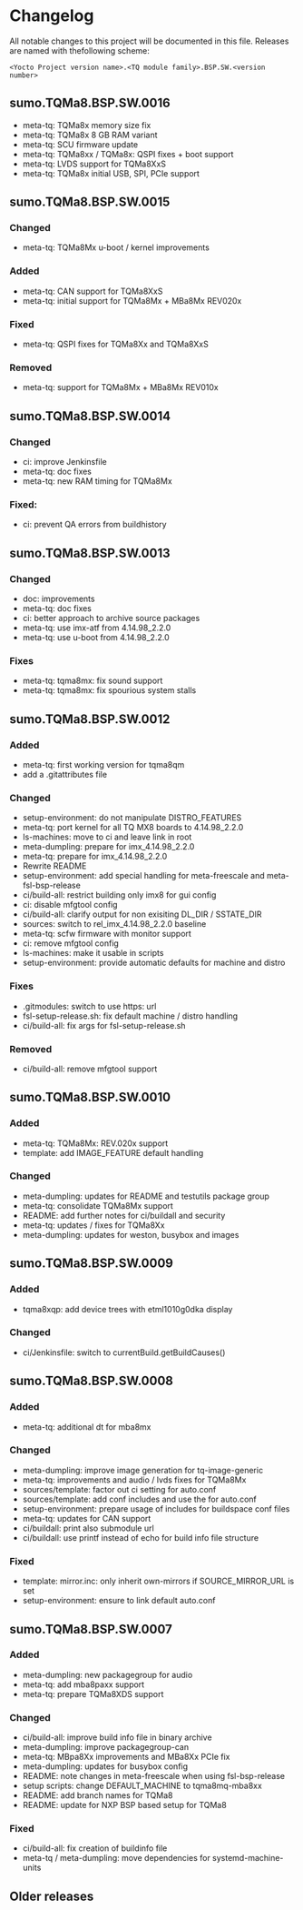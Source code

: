 # Changelog

All notable changes to this project will be documented in this file.
Releases are named with thefollowing scheme:

`<Yocto Project version name>.<TQ module family>.BSP.SW.<version number>`

## sumo.TQMa8.BSP.SW.0016

* meta-tq: TQMa8x memory size fix
* meta-tq: TQMa8x 8 GB RAM variant
* meta-tq: SCU firmware update
* meta-tq: TQMa8xx / TQMa8x: QSPI fixes + boot support
* meta-tq: LVDS support for TQMa8XxS
* meta-tq: TQMa8x initial USB, SPI, PCIe support

## sumo.TQMa8.BSP.SW.0015

### Changed

* meta-tq: TQMa8Mx u-boot / kernel improvements

### Added

* meta-tq: CAN support for TQMa8XxS
* meta-tq: initial support for TQMa8Mx + MBa8Mx REV020x

### Fixed

* meta-tq: QSPI fixes for TQMa8Xx and TQMa8XxS

### Removed

* meta-tq: support for TQMa8Mx + MBa8Mx REV010x

## sumo.TQMa8.BSP.SW.0014

### Changed

* ci: improve Jenkinsfile
* meta-tq: doc fixes
* meta-tq: new RAM timing for TQMa8Mx

### Fixed:

* ci: prevent QA errors from buildhistory

## sumo.TQMa8.BSP.SW.0013

### Changed

* doc: improvements
* meta-tq: doc fixes
* ci: better approach to archive source packages
* meta-tq: use imx-atf from 4.14.98_2.2.0
* meta-tq: use u-boot from 4.14.98_2.2.0

### Fixes

* meta-tq: tqma8mx: fix sound support
* meta-tq: tqma8mx: fix spourious system stalls

## sumo.TQMa8.BSP.SW.0012

### Added

* meta-tq: first working version for tqma8qm
* add a .gitattributes file

### Changed

* setup-environment: do not manipulate DISTRO_FEATURES
* meta-tq: port kernel for all TQ MX8 boards to 4.14.98_2.2.0
* ls-machines: move to ci and leave link in root
* meta-dumpling: prepare for imx_4.14.98_2.2.0
* meta-tq: prepare for imx_4.14.98_2.2.0
* Rewrite README
* setup-environment: add special handling for meta-freescale and meta-fsl-bsp-release
* ci/build-all: restrict building only imx8 for gui config
* ci: disable mfgtool config
* ci/build-all: clarify output for non exisiting DL_DIR / SSTATE_DIR
* sources: switch to rel_imx_4.14.98_2.2.0 baseline
* meta-tq: scfw firmware with monitor support
* ci: remove mfgtool config
* ls-machines: make it usable in scripts
* setup-environment: provide automatic defaults for machine and distro

### Fixes

* .gitmodules: switch to use https: url
* fsl-setup-release.sh: fix default machine / distro handling
* ci/build-all: fix args for fsl-setup-release.sh

### Removed

* ci/build-all: remove mfgtool support

## sumo.TQMa8.BSP.SW.0010

### Added

* meta-tq: TQMa8Mx: REV.020x support
* template: add IMAGE_FEATURE default handling

### Changed

* meta-dumpling: updates for README and testutils package group
* meta-tq: consolidate TQMa8Mx support
* README: add further notes for ci/buildall and security
* meta-tq: updates / fixes for TQMa8Xx
* meta-dumpling: updates for weston, busybox and images

## sumo.TQMa8.BSP.SW.0009

### Added

* tqma8xqp: add device trees with etml1010g0dka display

### Changed

* ci/Jenkinsfile: switch to currentBuild.getBuildCauses()

## sumo.TQMa8.BSP.SW.0008

### Added

* meta-tq: additional dt for mba8mx

### Changed

* meta-dumpling: improve image generation for tq-image-generic
* meta-tq: improvements and audio / lvds fixes for TQMa8Mx
* sources/template: factor out ci setting for auto.conf
* sources/template: add conf includes and use the for auto.conf
* setup-environment: prepare usage of includes for buildspace conf files
* meta-tq: updates for CAN support
* ci/buildall: print also submodule url
* ci/buildall: use printf instead of echo for build info file structure

### Fixed

* template: mirror.inc: only inherit own-mirrors if SOURCE_MIRROR_URL is set
* setup-environment: ensure to link default auto.conf

## sumo.TQMa8.BSP.SW.0007

### Added

* meta-dumpling: new packagegroup for audio
* meta-tq: add mba8paxx support
* meta-tq: prepare TQMa8XDS support

### Changed

* ci/build-all: improve build info file in binary archive
* meta-dumpling: improve packagegroup-can
* meta-tq: MBpa8Xx improvements and MBa8Xx PCIe fix
* meta-dumpling: updates for busybox config
* README: note changes in meta-freescale when using fsl-bsp-release
* setup scripts: change DEFAULT_MACHINE to tqma8mq-mba8xx
* README: add branch names for TQMa8
* README: update for NXP BSP based setup for TQMa8

### Fixed

* ci/build-all: fix creation of buildinfo file
* meta-tq / meta-dumpling: move dependencies for systemd-machine-units

## Older releases
